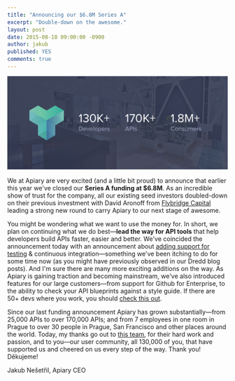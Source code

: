 ```yaml
---
title: "Announcing our $6.8M Series A"
excerpt: "Double-down on the awesome."
layout: post
date: 2015-08-18 09:00:00 -0900
author: jakub
published: YES
comments: true
---
```


<img width="640" src="/images/2015-08-18-Proud-to-Announce-our-Series-A/visual.png" alt="130k+ Developers, 170k+ APIs, 1.8M+ Consumers" />

We at Apiary are very excited (and a little bit proud) to announce that earlier this year we've closed our **Series A funding at $6.8M**. As an incredible show of trust for the company, all our existing seed investors doubled-down on their previous investment with David Aronoff from [Flybridge Capital][Flybridge] leading a strong new round to carry Apiary to our next stage of awesome.

You might be wondering what we want to use the money for. In short, we plan on continuing what we do best&mdash;**lead the way for API tools** that help developers build APIs faster, easier and better. We've coincided the announcement today with an announcement about [adding support for testing][Dredd article] &amp; continuous integration&mdash;something we've been itching to do for some time now (as you might have previously observed in our Dredd blog posts). And I'm sure there are many more exciting additions on the way. As Apiary is gaining traction and becoming mainstream, we've also introduced features for our large customers&mdash;from support for Github for Enterprise, to the ability to check your API blueprints against a style guide. If there are 50+ devs where you work, you should [check this out][Enterprise].

Since our last funding announcement Apiary has grown substantially&mdash;from 25,000 APIs to over 170,000 APIs; and from 7 employees in one room in Prague to over 30 people in Prague, San Francisco and other places around the world. Today, my thanks go out to [this team][Team], for their hard work and passion, and to you&mdash;our user community, all 130,000 of you, that have supported us and cheered on us every step of the way. Thank you! Děkujeme!

Jakub Nešetřil, Apiary CEO

[Flybridge]: http://www.flybridge.com
[Dredd article]: /Test-Tab-Now-Available-in-Apiary/
[Enterprise]: https://enterprise.apiary.io/
[Team]: https://apiary.io/team
